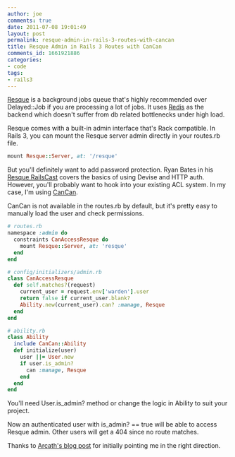 ```yaml
---
author: joe
comments: true
date: 2011-07-08 19:01:49
layout: post
permalink: resque-admin-in-rails-3-routes-with-cancan
title: Resque Admin in Rails 3 Routes with CanCan
comments_id: 1661921886
categories:
- code
tags:
- rails3
---
```


[Resque](https://github.com/defunkt/resque) is a background jobs queue that's highly recommended over Delayed::Job if you are processing a lot of jobs. It uses [Redis](http://redis.io/) as the backend which doesn't suffer from db related bottlenecks under high load.

Resque comes with a built-in admin interface that's Rack compatible. In Rails 3, you can mount the Resque server admin directly in your routes.rb file.

```ruby
mount Resque::Server, at: '/resque'
```

But you'll definitely want to add password protection. Ryan Bates in his [Resque RailsCast](http://railscasts.com/episodes/271-resque) covers the basics of using Devise and HTTP auth. However, you'll probably want to hook into your existing ACL system. In my case, I'm using [CanCan](https://github.com/ryanb/cancan).

CanCan is not available in the routes.rb by default, but it's pretty easy to manually load the user and check permissions.

```ruby
# routes.rb
namespace :admin do
  constraints CanAccessResque do
    mount Resque::Server, at: 'resque'
  end
end
```

```ruby
# config/initializers/admin.rb
class CanAccessResque
  def self.matches?(request)
    current_user = request.env['warden'].user
    return false if current_user.blank?
    Ability.new(current_user).can? :manage, Resque
  end
end
```

```ruby
# ability.rb
class Ability
  include CanCan::Ability
  def initialize(user)
    user ||= User.new
    if user.is_admin?
      can :manage, Resque
    end
  end
end
```

You'll need User.is_admin? method or change the logic in Ability to suit your project.

Now an authenticated user with is_admin? == true will be able to access Resque admin. Other users will get a 404 since no route matches.

Thanks to [Arcath's blog post](http://www.arcath.net/posts/38) for initially pointing me in the right direction.
